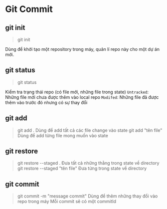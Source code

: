 # Git Commit

## git init
> git init

Dùng để khởi tạo một repository trong máy, quản lí repo này cho một dự án mới.

## git status
> git status

Kiểm tra trạng thái repo (có file mới, những file trong state)
`Untracked`: Những file mới chưa được thêm vào local repo 
`Modifed`: Những file đã được thêm vào trước đó nhưng có sự thay đổi

## git add
> git add .
Dùng để add tất cả các file change vào state
> git add "tên file"
Dùng để add từng file mong muốn vào state

## git restore
> git restore --staged .
Đưa tất cả những thằng trong state về directory
> git restore --staged "tên file"
Đưa từng trong state về directory

## git commit
> git commit -m "message commit"
Dùng để thêm những thay đổi vào repo trong máy
Mỗi commit sẽ có một commitId